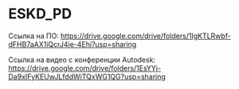 # ESKD_PD
Ссылка на ПО: 
https://drive.google.com/drive/folders/1IgKTLRwbf-dFHB7aAX1iQcrJ4ie-4Ehi?usp=sharing

Ссылка на видео с конференции Autodesk: 
https://drive.google.com/drive/folders/1EsYYj-Da9xIFyKEUwJLfddWiTQxWG1QG?usp=sharing
